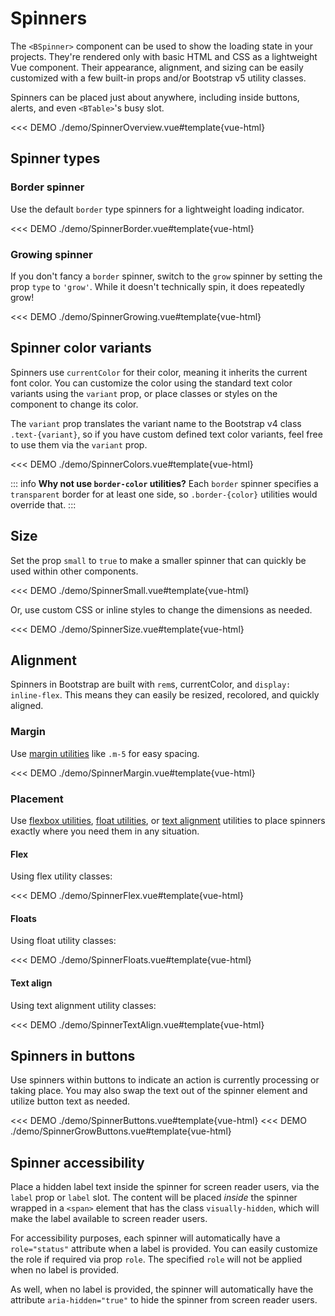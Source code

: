 # Spinners

<PageHeader>

The `<BSpinner>` component can be used to show the loading state in your projects. They're
rendered only with basic HTML and CSS as a lightweight Vue component. Their appearance,
alignment, and sizing can be easily customized with a few built-in props and/or Bootstrap v5
utility classes.

</PageHeader>

Spinners can be placed just about anywhere, including inside buttons, alerts, and even `<BTable>`'s
busy slot.

<<< DEMO ./demo/SpinnerOverview.vue#template{vue-html}

## Spinner types

### Border spinner

Use the default `border` type spinners for a lightweight loading indicator.

<<< DEMO ./demo/SpinnerBorder.vue#template{vue-html}

### Growing spinner

If you don't fancy a `border` spinner, switch to the `grow` spinner by setting the prop `type` to
`'grow'`. While it doesn't technically spin, it does repeatedly grow!

<<< DEMO ./demo/SpinnerGrowing.vue#template{vue-html}

## Spinner color variants

Spinners use `currentColor` for their color, meaning it inherits the current font color. You can
customize the color using the standard text color variants using the `variant` prop, or place
classes or styles on the component to change its color.

The `variant` prop translates the variant name to the Bootstrap v4 class `.text-{variant}`, so if
you have custom defined text color variants, feel free to use them via the `variant` prop.

<<< DEMO ./demo/SpinnerColors.vue#template{vue-html}

::: info
**Why not use `border-color` utilities?** Each `border` spinner specifies a `transparent` border for
at least one side, so `.border-{color}` utilities would override that.
:::

## Size

Set the prop `small` to `true` to make a smaller spinner that can quickly be used within other components.

<<< DEMO ./demo/SpinnerSmall.vue#template{vue-html}

Or, use custom CSS or inline styles to change the dimensions as needed.

<<< DEMO ./demo/SpinnerSize.vue#template{vue-html}

## Alignment

Spinners in Bootstrap are built with `rem`s, currentColor, and `display: inline-flex`. This means they can easily be resized, recolored, and quickly aligned.

### Margin

Use [margin utilities](https://getbootstrap.com/docs/5.3/utilities/spacing/) like `.m-5` for easy spacing.

<<< DEMO ./demo/SpinnerMargin.vue#template{vue-html}

### Placement

Use [flexbox utilities](https://getbootstrap.com/docs/5.3/utilities/flex/), [float utilities](https://getbootstrap.com/docs/5.3/utilities/float/), or [text alignment](https://getbootstrap.com/docs/5.3/utilities/text/) utilities to place spinners exactly where you need them in any situation.

#### Flex

Using flex utility classes:

<<< DEMO ./demo/SpinnerFlex.vue#template{vue-html}

#### Floats

Using float utility classes:

<<< DEMO ./demo/SpinnerFloats.vue#template{vue-html}

#### Text align

Using text alignment utility classes:

<<< DEMO ./demo/SpinnerTextAlign.vue#template{vue-html}

## Spinners in buttons

Use spinners within buttons to indicate an action is currently processing or taking place. You may also swap the text out of the spinner element and utilize button text as needed.

<<< DEMO ./demo/SpinnerButtons.vue#template{vue-html}
<<< DEMO ./demo/SpinnerGrowButtons.vue#template{vue-html}

## Spinner accessibility

Place a hidden label text inside the spinner for screen reader users, via the `label` prop or `label` slot. The content will be placed _inside_ the spinner wrapped in a `<span>` element that has the class `visually-hidden`, which will make the label available to screen reader users.

For accessibility purposes, each spinner will automatically have a `role="status"` attribute when a label is provided. You can easily customize the role if required via prop `role`. The specified `role` will not be applied when no label is provided.

As well, when no label is provided, the spinner will automatically have the attribute `aria-hidden="true"` to hide the spinner from screen reader users.

<ComponentReference :data="data" />

<script lang="ts">
import {data} from '../../data/components/spinner.data'

export default {
  setup() {
    return {data}
  }
}
</script>

